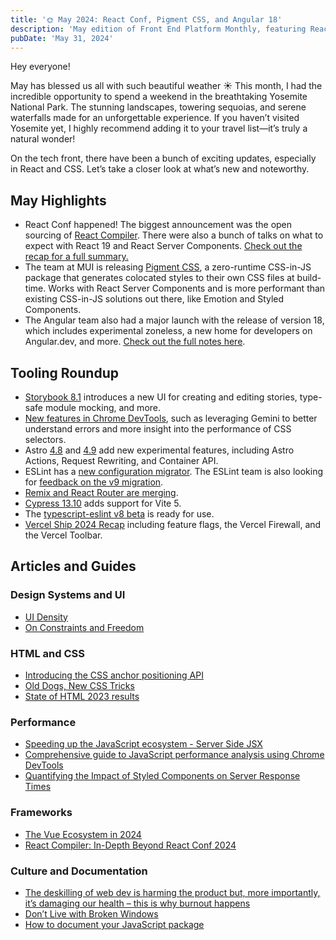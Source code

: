```yaml
---
title: '🌞 May 2024: React Conf, Pigment CSS, and Angular 18'
description: 'May edition of Front End Platform Monthly, featuring React Conf highlights, Pigment CSS, Angular 18, and more.'
pubDate: 'May 31, 2024'
---
```

Hey everyone!

May has blessed us all with such beautiful weather ☀️ This month, I had the incredible opportunity to spend a weekend in the breathtaking Yosemite National Park. The stunning landscapes, towering sequoias, and serene waterfalls made for an unforgettable experience. If you haven’t visited Yosemite yet, I highly recommend adding it to your travel list—it’s truly a natural wonder!

On the tech front, there have been a bunch of exciting updates, especially in React and CSS. Let’s take a closer look at what’s new and noteworthy.

## May Highlights

- React Conf happened! The biggest announcement was the open sourcing of [React Compiler](https://react.dev/learn/react-compiler). There were also a bunch of talks on what to expect with React 19 and React Server Components. [Check out the recap for a full summary.](https://react.dev/blog/2024/05/22/react-conf-2024-recap)
- The team at MUI is releasing [Pigment CSS](https://mui.com/blog/introducing-pigment-css/), a zero-runtime CSS-in-JS package that generates colocated styles to their own CSS files at build-time. Works with React Server Components and is more performant than existing CSS-in-JS solutions out there, like Emotion and Styled Components.
- The Angular team also had a major launch with the release of version 18, which includes experimental zoneless, a new home for developers on Angular.dev, and more. [Check out the full notes here](https://blog.angular.dev/angular-v18-is-now-available-e79d5ac0affe).

## Tooling Roundup

- [Storybook 8.1](https://storybook.js.org/blog/storybook-8-1/) introduces a new UI for creating and editing stories, type-safe module mocking, and more.
- [New features in Chrome DevTools](https://developer.chrome.com/blog/new-in-devtools-125/), such as leveraging Gemini to better understand errors and more insight into the performance of CSS selectors.
- Astro [4.8](https://astro.build/blog/astro-480/) and [4.9](https://astro.build/blog/astro-490/) add new experimental features, including Astro Actions, Request Rewriting, and Container API.
- ESLint has a [new configuration migrator](https://eslint.org/blog/2024/05/eslint-configuration-migrator/). The ESLint team is also looking for [feedback on the v9 migration](https://github.com/eslint/eslint/discussions/18456).
- [Remix and React Router are merging](https://remix.run/blog/merging-remix-and-react-router).
- [Cypress 13.10](https://docs.cypress.io/guides/references/changelog#13-10-0) adds support for Vite 5.
- The [typescript-eslint v8 beta](https://typescript-eslint.io/blog/announcing-typescript-eslint-v8-beta/) is ready for use.
- [Vercel Ship 2024 Recap](https://vercel.com/blog/vercel-ship-2024) including feature flags, the Vercel Firewall, and the Vercel Toolbar.

## Articles and Guides

### Design Systems and UI

- [UI Density](https://matthewstrom.com/writing/ui-density/)
- [On Constraints and Freedom](https://www.alanbsmith.dev/writing/on-constraints-and-freedom)

### HTML and CSS

- [Introducing the CSS anchor positioning API](https://developer.chrome.com/blog/anchor-positioning-api)
- [Old Dogs, New CSS Tricks](https://mxb.dev/blog/old-dogs-new-css-tricks/)
- [State of HTML 2023 results](https://2023.stateofhtml.com/en-US/)

### Performance

- [Speeding up the JavaScript ecosystem - Server Side JSX](https://marvinh.dev/blog/speeding-up-javascript-ecosystem-part-9/)
- [Comprehensive guide to JavaScript performance analysis using Chrome DevTools](https://blog.jiayihu.net/comprenhensive-guide-chrome-performance/)
- [Quantifying the Impact of Styled Components on Server Response Times](https://blog.levineandrew.com/quantifying-the-impact-of-styled-components-on-server-response-times)

### Frameworks

- [The Vue Ecosystem in 2024](https://frontendmasters.com/blog/the-vue-ecosystem-in-2024/)
- [React Compiler: In-Depth Beyond React Conf 2024](https://www.youtube.com/watch?v=PYHBHK37xlE)

### Culture and Documentation

- [The deskilling of web dev is harming the product but, more importantly, it’s damaging our health – this is why burnout happens](https://www.baldurbjarnason.com/2024/the-deskilling-of-web-dev-is-harming-us-all/)
- [Don’t Live with Broken Windows](https://frontendatscale.com/issues/22/)
- [How to document your JavaScript package](https://deno.com/blog/document-javascript-package)
